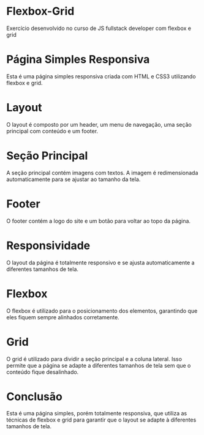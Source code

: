 # Flexbox-Grid
Exercício desenvolvido no curso de JS fullstack developer com flexbox e grid

# Página Simples Responsiva
Esta é uma página simples responsiva criada com HTML e CSS3 utilizando flexbox e grid.

# Layout
O layout é composto por um header, um menu de navegação, uma seção principal com conteúdo e um footer.

# Seção Principal
A seção principal contém imagens com textos. A imagem é redimensionada automaticamente para se ajustar ao tamanho da tela.

# Footer
O footer contém a logo do site e um botão para voltar ao topo da página.

# Responsividade
O layout da página é totalmente responsivo e se ajusta automaticamente a diferentes tamanhos de tela.

# Flexbox
O flexbox é utilizado para o posicionamento dos elementos, garantindo que eles fiquem sempre alinhados corretamente.

# Grid
O grid é utilizado para dividir a seção principal e a coluna lateral. Isso permite que a página se adapte a diferentes tamanhos de tela sem que o conteúdo fique desalinhado.

# Conclusão
Esta é uma página simples, porém totalmente responsiva, que utiliza as técnicas de flexbox e grid para garantir que o layout se adapte à diferentes tamanhos de tela.
